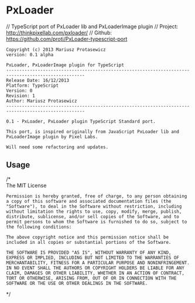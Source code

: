 # PxLoader
	
// TypeScript port of PxLoader lib and PxLoaderImage plugin
// Project: http://thinkpixellab.com/pxloader/
// Github: https://github.com/proti/PxLoader-typescript-port


    Copyright (c) 2013 Mariusz Protasewicz
    version: 0.1 alpha
    
    PxLoader, PxLoaderImage plugin for TypeScript
	----------------------------------------------------------------------------------------------------
	Release Date: 16/12/2013
	Platform: TypeScript
	Version: 0
	Revision: 1
	Author: Mariusz Protasewicz
	----------------------------------------------------------------------------------------------------

	0.1 - PxLoader, PxLoader plugin TypeScript Standard port.

	This port, is inspired originally from JavaScript PxLoader lib and PxLoaderImage plugin by Pixel Labs.

	Will need some refactoring and updates. 


## Usage

/*    
    The MIT License

	Permission is hereby granted, free of charge, to any person obtaining a copy of this software and associated documentation files (the "Software"), to deal in the Software without restriction, including without limitation the rights to use, copy, modify, merge, publish, distribute, sublicense, and/or sell copies of the Software, and to permit persons to whom the Software is furnished to do so, subject to the following conditions:

	The above copyright notice and this permission notice shall be included in all copies or substantial portions of the Software.

	THE SOFTWARE IS PROVIDED "AS IS", WITHOUT WARRANTY OF ANY KIND, EXPRESS OR IMPLIED, INCLUDING BUT NOT LIMITED TO THE WARRANTIES OF MERCHANTABILITY, FITNESS FOR A PARTICULAR PURPOSE AND NONINFRINGEMENT. IN NO EVENT SHALL THE AUTHORS OR COPYRIGHT HOLDERS BE LIABLE FOR ANY CLAIM, DAMAGES OR OTHER LIABILITY, WHETHER IN AN ACTION OF CONTRACT, TORT OR OTHERWISE, ARISING FROM, OUT OF OR IN CONNECTION WITH THE SOFTWARE OR THE USE OR OTHER DEALINGS IN THE SOFTWARE.
*/